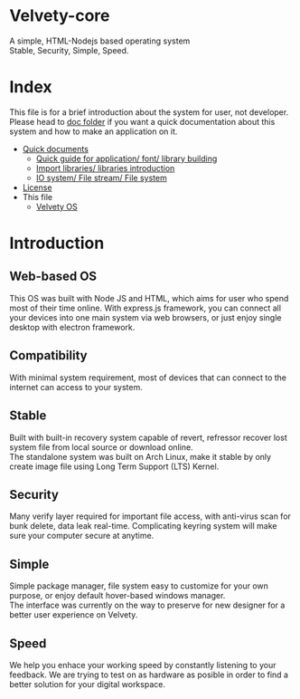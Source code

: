 # Velvety-core
A simple, HTML-Nodejs based operating system \
Stable, Security, Simple, Speed.

# Index
This file is for a brief introduction about the system for user, not developer. Please head to [doc folder](./doc) if you want a quick documentation about this system and how to make an application on it.
- [Quick documents](./doc)
    - [Quick guide for application/ font/ library building](doc/quick-guide.md)
    - [Import libraries/ libraries introduction](doc/import.md)
    - [IO system/ File stream/ File system](doc/sys.fs.md)
- [License](LICENSE)
- This file
    - [Velvety OS](#Introduction)

# Introduction
## Web-based OS
This OS was built with Node JS and HTML, which aims for user who spend most of their time online. With express.js framework, you can connect all your devices into one main system via web browsers, or just enjoy single desktop with electron framework.
## Compatibility
With minimal system requirement, most of devices that can connect to the internet can access to your system.
## Stable
Built with built-in recovery system capable of revert, refressor recover lost system file from local source or download online. \
The standalone system was built on Arch Linux, make it stable by only create image file using Long Term Support (LTS) Kernel. 
## Security
Many verify layer required for important file access, with anti-virus scan for bunk delete, data leak real-time. Complicating keyring system will make sure your computer secure at anytime.
## Simple
Simple package manager, file system easy to customize for your own purpose, or enjoy default hover-based windows manager. \
The interface was currently on the way to preserve for new designer for a better user experience on Velvety.
## Speed
We help you enhace your working speed by constantly listening to your feedback. We are trying to test on as hardware as posible in order to find a better solution for your digital workspace.